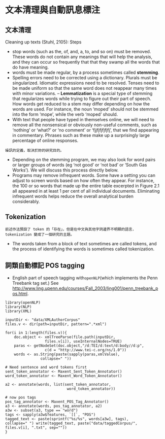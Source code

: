 # 文本清理與自動訊息標注



## 文本清理
Cleaning up texts (Stuhl, 2105): Steps


- stop words (such as the, of, and, a, to, and so on) must be removed. These words do not contain any meanings that will help the analysis, and they can occur so frequently that that they swamp all the words that do have meaning.
- words must be made regular, by a process sometimes called **stemming**.
- Spelling errors need to be corrected using a dictionary. Plurals must be singularized. Idiomatic expressions need to be resolved. Tenses need to be made uniform so that the same word does not reappear many times with minor variations.
– **Lemmatization** is a special type of stemming that regularizes words while trying to figure out their part of speech. How words get reduced to a stem may differ depending on how the words are used. For instance, the noun ‘moped’ should not be stemmed into the form ‘mope’, while the verb ‘moped’ should.
- With text that people have typed in themselves online, we will need to remove all the nonsensical or obviously non-useful comments, such as ‘nothing’ or ‘what?’ or ‘no comment’ or ‘fjjfjfjfjfjfj’, that we find appearing in commentary. Phrases such as these make up a surprisingly large percentage of online responses.

```
噪訊的定義，取決於妳的研究目的。
```

- Depending on the stemming program, we may also look for word pairs or larger groups of words (eg ‘not good’ or ‘not bad’ or ‘South Gas Works’). We will discuss this process directly below.
- Programs may remove infrequent words. Some have a setting you can adjust to screen words based on how often they appear. For instance, the 100 or so words that made up the entire table excerpted in Figure 2.1 all appeared in at least 1 per cent of all individual documents. Eliminating infrequent words helps reduce the overall analytical burden considerably.


## Tokenization


```
前述作法預設了 token 的「存在」，但是在中文與其他字詞邊界不明顯的語言，tokenization 變成了一個研究的主題。
```



- The words taken from a block of text sometimes are called tokens, and the process of identifying the words is sometimes called tokenization.


## 詞類自動標記 POS tagging


- English part of speech tagging with`openNLP`(which implements the Penn Treebank tag set.) 
See <http://www.ling.upenn.edu/courses/Fall_2003/ling001/penn_treebank_pos.html>.



```{r}
library(openNLP)
library(NLP)
library(XML)

inputDir <- "data/XMLAuthorCorpus"
files.v <- dir(path=inputDir, pattern=".*xml")

for(i in 1:length(files.v)){
    doc.object <- xmlTreeParse(file.path(inputDir, 
                  files.v[i]), useInternalNodes=TRUE)
    paras <- getNodeSet(doc.object,"/d:TEI/d:text/d:body//d:p",
                  c(d = "http://www.tei-c.org/ns/1.0")) 
    words <- as.String(paste(sapply(paras,xmlValue),
                collapse=" ")) 
                
# Need sentence and word tokens first
sent_token_annotator <- Maxent_Sent_Token_Annotator() 
word_token_annotator <- Maxent_Word_Token_Annotator() 

a2 <- annotate(words, list(sent_token_annotator,
                            word_token_annotator))

# now pos tags
pos_tag_annotator <- Maxent_POS_Tag_Annotator()
a3 <- annotate(words, pos_tag_annotator, a2)
a3w <- subset(a3, type == "word")
tags <- sapply(a3w$features, `[[`, "POS")
tagged_text <- paste(sprintf("%s/%s", words[a3w], tags),
collapse=" ") write(tagged_text, paste("data/taggedCorpus/",
files.v[i], ".txt", sep=""))
}

```







